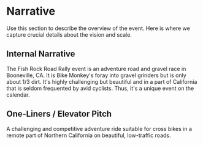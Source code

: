 # Narrative

Use this section to describe the overview of the event. Here is where we capture crucial details about the vision and scale.

## Internal Narrative

The Fish Rock Road Rally event is an adventure road and gravel race in Booneville, CA. It is Bike Monkey's foray into gravel grinders but is only about 1/3 dirt. It's highly challenging but beautiful and in a part of California that is seldom frequented by avid cyclists. Thus, it's a unique event on the calendar.


## One-Liners / Elevator Pitch

A challenging and competitive adventure ride suitable for cross bikes in a remote part of Northern California on beautiful, low-traffic roads.

